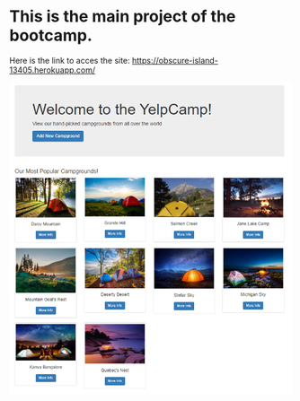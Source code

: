 # This is the main project of the bootcamp.

Here is the link to acces the site: https://obscure-island-13405.herokuapp.com/

![Main page sample.PNG](https://github.com/ads-andredesantana/Projects---The-Web-Developer-BootCamp/blob/master/YelpCamp/Main%20page%20sample.PNG)


